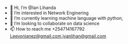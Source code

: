 - 👋 Hi, I’m @Ian Lihanda
- 👀 I’m interested in Network Enginering
- 🌱 I’m currently learning machine language with python,
- 💞️ I’m looking to collaborate on data science
- 📫 How to reach me +254714167792 Leevonianez@gmail.com,iyanlihan@gmail.com

<!---
Leevon467/Leevon467 is a ✨ special ✨ repository because its `README.md` (this file) appears on your GitHub profile.
You can click the Preview link to take a look at your changes.
--->
